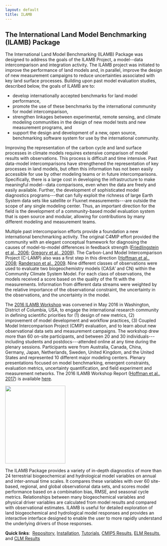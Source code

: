 ```yaml
---
layout: default
title: ILAMB
---
```


## The International Land Model Benchmarking (ILAMB) Package

The International Land Model Benchmarking (ILAMB) Package was designed
to address the goals of the ILAMB Project, a model--data intercomparison
and integration activity.  The ILAMB project was initiated to improve
the performance of land models and, in parallel, improve the design of
new measurement campaigns to reduce uncertainties associated with key
land surface processes. Building upon past model evaluation studies,
described below, the goals of ILAMB are to:

<ul>
<li> develop internationally accepted benchmarks for land model performance, </li>
<li> promote the use of these benchmarks by the international community for model intercomparison, </li>
<li> strengthen linkages between experimental, remote sensing, and climate modeling communities in the design of new model tests and new measurement programs, and </li>
<li> support the design and development of a new, open source, benchmarking software system for use by the international community. </li>
</ul>

Improving the representation of the carbon cycle and land surface
processes in climate models requires extensive comparison of model results
with observations. This process is difficult and time intensive. Past
data-model intercomparisons have strengthened the representation
of key processes in land models, but often this information has not
been easily accessible for use by other modeling teams or in future
intercomparisons. Specifically, there is a large cost in developing
the infrastructure to make meaningful model--data comparisons, even when
the data are freely and easily available. Further, the development of
sophisticated model diagnostics programs---that can fully exploit
the richness of large Earth System data sets like satellite or
Fluxnet measurements---are outside the scope of any single modeling
center. Thus, an important direction for the field is the development
of a community-based model evaluation system that is open source and
modular, allowing for contributions by many different modeling and
measurement teams.

Multiple past intercomparison efforts provide a foundation a new
international benchmarking activity. The original C4MIP effort provided
the community with an elegant conceptual framework for diagnosing the
causes of model-to-model differences in feedback strength ([Friedlingstein
et al., 2006](resources.html#Friedlingstein_JClim_20060715); [Gregory et al., 2009](resources.html#Friedlingstein_JClim_20060715)). The Carbon-Land Model Intercomparison
Project (C-LAMP) also was a first step in this direction ([Hoffman et al.,
2008](resources.html#Hoffman_iEMSs-C-LAMP_20080707); [Randerson et al., 2009](resources.html#Randerson_GCB_20091001). Nine different classes of observations
were used to evaluate two biogeochemistry models (CASA&prime; and CN)
within the Community Climate System Model. For each class of observations,
the models received a score based on the quality of the fit with the
measurements. Information from different data streams were weighted by the
relative importance of the observational constraint, the uncertainty in
the observations, and the uncertainty in the model.

The [2016 ILAMB Workshop](https://www.ilamb.org/meetings/washington2016/
"2016 ILAMB Workshop") was convened in May 2016 in Washington,
District of Columbia, USA, to engage the international research
community in defining scientific priorities for (1) design of
new metrics, (2) improvement of  model development and workflow
practices, (3) Coupled Model Intercomparison Project (CMIP)
evaluation, and to learn about new observational data sets and
measurement campaigns.  The workshop drew more than 60 on-site
participants, and between 20 and 30 individuals---including
students and postdocs---attended online at any time during the
plenary sessions. Participants were from Australia, Canada, China,
Germany, Japan, Netherlands, Sweden, United Kingdom, and the United
States and represented 10 different major modeling centers. Plenary
presentations focused on model benchmarking, emergent constraints,
evaluation metrics, uncertainty quantification, and field experiment
and measurement networks. The 2016 ILAMB Workshop Report ([Hoffman et al., 2017](resources.html#Hoffman_ILAMB_20170401)) is available
[here](https://www.ilamb.org/meetings/washington2016/2016_ILAMB_Report_V10_web.pdf
"2016 ILAMB Workshop Report").

<a border="0" align="right" target="_blank" href="https://www.ilamb.org/meetings/washington2016/2016_ILAMB_Report_V10_web.pdf"><img width="193" height="250" src="https://www.ilamb.org/meetings/washington2016/2016_ILAMB_Report_cover_small.jpg"></a>

The ILAMB Package provides a variety of in-depth diagnostics of more
than 24 terrestrial biogeochemical and hydrological model variables on
annual and inter-annual time scales. It compares these variables with
over 60 site-based, regional, and global observational data sets, and
scores model performance based on a combination bias, RMSE, and seasonal
cycle metrics. Relationships between many biogeochemical variables and
physical driver variables are calculated from model results and compared
with observational estimates. ILAMB is useful for detailed exploration
of land biogeochemical and hydrological model responses and provides
an interactive interface designed to enable the user to more rapidly
understand the underlying drivers of those responses.

<strong>Quick links</strong>:&nbsp;
<a href="https://bitbucket.org/ncollier/ilamb">Repository</a>,
<a href="http://ilamb.ornl.gov/doc/install.html">Installation</a>,
<a href="http://ilamb.ornl.gov/doc/tutorial.html">Tutorials</a>,
<a href="http://ilamb.ornl.gov/CMIP5">CMIP5 Results</a>,
<a href="http://ilamb.ornl.gov/ELM">ELM Results</a>,
and
<a href="http://ilamb.ornl.gov/CLM">CLM Results</a>

